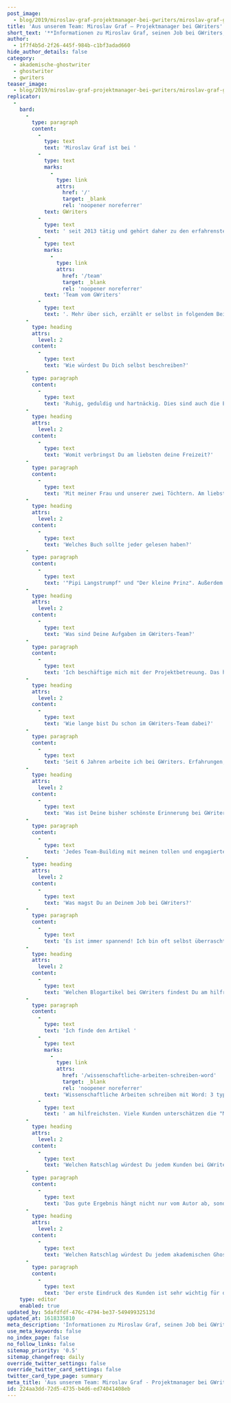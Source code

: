 ```yaml
---
post_image:
  - blog/2019/miroslav-graf-projektmanager-bei-gwriters/miroslav-graf-gwriters.jpg
title: 'Aus unserem Team: Miroslav Graf – Projektmanager bei GWriters'
short_text: '**Informationen zu Miroslav Graf, seinen Job bei GWriters, seine Ratschläge an akademische Ghostwriter & Kunden der Ghostwriter-Agentur GWriters.**'
author:
  - 1f7f4b5d-2f26-445f-984b-c1bf3adad660
hide_author_details: false
category:
  - akademische-ghostwriter
  - ghostwriter
  - gwriters
teaser_image:
  - blog/2019/miroslav-graf-projektmanager-bei-gwriters/miroslav-graf-gwriters.jpg
replicator:
  -
    bard:
      -
        type: paragraph
        content:
          -
            type: text
            text: 'Miroslav Graf ist bei '
          -
            type: text
            marks:
              -
                type: link
                attrs:
                  href: '/'
                  target: _blank
                  rel: 'noopener noreferrer'
            text: GWriters
          -
            type: text
            text: ' seit 2013 tätig und gehört daher zu den erfahrensten Projektmanagern im '
          -
            type: text
            marks:
              -
                type: link
                attrs:
                  href: '/team'
                  target: _blank
                  rel: 'noopener noreferrer'
            text: 'Team vom GWriters'
          -
            type: text
            text: '. Mehr über sich, erzählt er selbst in folgendem Beitrag.'
      -
        type: heading
        attrs:
          level: 2
        content:
          -
            type: text
            text: 'Wie würdest Du Dich selbst beschreiben?'
      -
        type: paragraph
        content:
          -
            type: text
            text: 'Ruhig, geduldig und hartnäckig. Dies sind auch die Eigenschaften, die mir bei meiner Arbeit im GWriters-Team besonders weiterhelfen. Selbst wenn es einmal stressig wird, weil beispielsweise ein Kunde in einer Notsituation zu uns kommt und besonders dringend Hilfe benötigt, dann handle ich zwar schnell und effizient, lasse mich aber nicht aus der Ruhe bringen. Das hilft auf beiden Seiten, denn so kann ich gestresste Kunden beruhigen und trotz des Zeitdrucks die Zusammenarbeit mit unseren Ghostwritern professionell und organisiert halten.'
      -
        type: heading
        attrs:
          level: 2
        content:
          -
            type: text
            text: 'Womit verbringst Du am liebsten deine Freizeit?'
      -
        type: paragraph
        content:
          -
            type: text
            text: 'Mit meiner Frau und unserer zwei Töchtern. Am liebsten draußen beim Spazieren und Fahrrad fahren.'
      -
        type: heading
        attrs:
          level: 2
        content:
          -
            type: text
            text: 'Welches Buch sollte jeder gelesen haben?'
      -
        type: paragraph
        content:
          -
            type: text
            text: '"Pipi Langstrumpf" und "Der kleine Prinz". Außerdem auch noch "Der Ghostwriter" von Cecelia Ahern. Letzteres hat zwar wenig mit unserer Arbeit bei GWriters zu tun, der Titel zog mich jedoch sofort in seinen Bann!'
      -
        type: heading
        attrs:
          level: 2
        content:
          -
            type: text
            text: 'Was sind Deine Aufgaben im GWriters-Team?'
      -
        type: paragraph
        content:
          -
            type: text
            text: 'Ich beschäftige mich mit der Projektbetreuung. Das heisst, dass ich einer derjenigen bin, die unsere Kunden von Projektbeginn bis zum Abschluss unterstützen. Unter anderem kümmere ich mich um Liefertermine, Qualitätskontrolle und die exakte Umsetzung der Wünsche unserer Kunden.'
      -
        type: heading
        attrs:
          level: 2
        content:
          -
            type: text
            text: 'Wie lange bist Du schon im GWriters-Team dabei?'
      -
        type: paragraph
        content:
          -
            type: text
            text: 'Seit 6 Jahren arbeite ich bei GWriters. Erfahrungen, die ich niemals missen möchte!'
      -
        type: heading
        attrs:
          level: 2
        content:
          -
            type: text
            text: 'Was ist Deine bisher schönste Erinnerung bei GWriters?'
      -
        type: paragraph
        content:
          -
            type: text
            text: 'Jedes Team-Building mit meinen tollen und engagierten Kollegen und natürlich das Gefühl, wenn man eine Abschlusslieferung verschickt und sich kurz darauf am Telefon ein zufriedener und erleichterter Kunde bedankt.'
      -
        type: heading
        attrs:
          level: 2
        content:
          -
            type: text
            text: 'Was magst Du an Deinem Job bei GWriters?'
      -
        type: paragraph
        content:
          -
            type: text
            text: 'Es ist immer spannend! Ich bin oft selbst überrascht, mit was für kreativen Ideen und spannenden Forschungsvorhaben unsere Kunden zu uns kommen. Und natürlich ist die Zusammenarbeit in einem so professionellen und qualifiziertem Team immer sehr angenehm.'
      -
        type: heading
        attrs:
          level: 2
        content:
          -
            type: text
            text: 'Welchen Blogartikel bei GWriters findest Du am hilfreichsten und warum?'
      -
        type: paragraph
        content:
          -
            type: text
            text: 'Ich finde den Artikel '
          -
            type: text
            marks:
              -
                type: link
                attrs:
                  href: '/wissenschaftliche-arbeiten-schreiben-word'
                  target: _blank
                  rel: 'noopener noreferrer'
            text: 'Wissenschaftliche Arbeiten schreiben mit Word: 3 typische Probleme & wie Du sie vermeidest'
          -
            type: text
            text: ' am hilfreichsten. Viele Kunden unterschätzen die "Macht" dieses tollen Programms. Daher ist jeder Tipp betreffend Word hilfreich und für jeden, der langfristig wissenschaftlich arbeiten möchte, ein Muss!'
      -
        type: heading
        attrs:
          level: 2
        content:
          -
            type: text
            text: 'Welchen Ratschlag würdest Du jedem Kunden bei GWriters geben?'
      -
        type: paragraph
        content:
          -
            type: text
            text: 'Das gute Ergebnis hängt nicht nur vom Autor ab, sondern von der guten Zusammenarbeit zwischen Kunde, Projektbetreuer und Ghostwriting. Ghostwriting ist eine Teamarbeit und zusammen erreichen wir immer die besten Ergebnisse.'
      -
        type: heading
        attrs:
          level: 2
        content:
          -
            type: text
            text: 'Welchen Ratschlag würdest Du jedem akademischen Ghostwriter bei GWriters geben?'
      -
        type: paragraph
        content:
          -
            type: text
            text: 'Der erste Eindruck des Kunden ist sehr wichtig für das Endergebnis, daher sollte man die Arbeit von Anfang an (bereits bei der ersten Teillieferung) präzise angehen. Somit sind alle am Ende glücklich. Wir möchten, dass sich jeder Kunde von GWriters von Anfang bis Ende gut betreut fühlt und zu jeder Zeit ein sicheres Gefühl hat. Unvollständige Lieferungen und versäumte Liefertermine sind daher bei uns ein absolutes No-Go!'
    type: editor
    enabled: true
updated_by: 5dafdfdf-476c-4794-be37-54949932513d
updated_at: 1618335810
meta_description: 'Informationen zu Miroslav Graf, seinen Job bei GWriters, seine Ratschläge an akademische Ghostwriter & Kunden der Ghostwriter-Agentur GWriters.'
use_meta_keywords: false
no_index_page: false
no_follow_links: false
sitemap_priority: '0.5'
sitemap_changefreq: daily
override_twitter_settings: false
override_twitter_card_settings: false
twitter_card_type_page: summary
meta_title: 'Aus unserem Team: Miroslav Graf - Projektmanager bei GWriters • GWriters.de'
id: 224aa3dd-72d5-4735-b4d6-ed74041408eb
---
```

